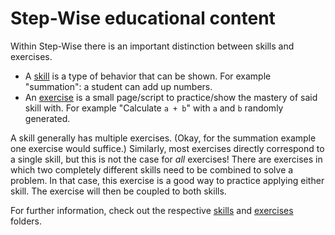 # Step-Wise educational content

Within Step-Wise there is an important distinction between skills and exercises.

- A [skill](skills/) is a type of behavior that can be shown. For example "summation": a student can add up numbers.
- An [exercise](exercises/) is a small page/script to practice/show the mastery of said skill with. For example "Calculate `a + b`" with `a` and `b` randomly generated.

A skill generally has multiple exercises. (Okay, for the summation example one exercise would suffice.) Similarly, most exercises directly correspond to a single skill, but this is not the case for *all* exercises! There are exercises in which two completely different skills need to be combined to solve a problem. In that case, this exercise is a good way to practice applying either skill. The exercise will then be coupled to both skills.

For further information, check out the respective [skills](skills/) and [exercises](exercises/) folders.
